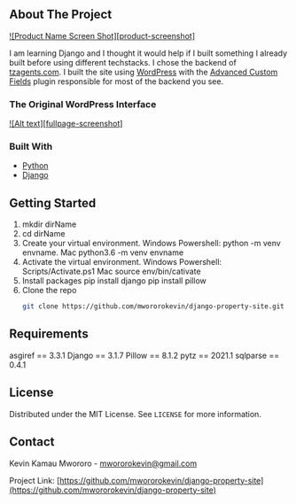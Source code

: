 <!-- ABOUT THE PROJECT -->
## About The Project

[![Product Name Screen Shot][product-screenshot]](https://example.com)

I am learning Django and I thought it would help if I built something I already built before using different techstacks. I chose the backend of [tzagents.com](https.//tzagents.com). I built the site using [WordPress](https://wordpress.org) with the [Advanced Custom Fields](https://www.advancedcustomfields.com) plugin responsible for most of the backend you see.


### The Original WordPress Interface
[![Alt text][fullpage-screenshot]](/readme_images/full_page.png?raw=true "The Original WordPress Interface")


### Built With

* [Python](https://www.python.org)
* [Django](https://www.djangoproject.com)



<!-- GETTING STARTED -->
## Getting Started

1. mkdir dirName
2. cd dirName
3. Create your virtual environment. 
    Windows Powershell: python -m venv envname.
    Mac python3.6 -m venv envname
4. Activate the virtual environment. 
    Windows Powershell: Scripts/Activate.ps1 
    Mac source env/bin/cativate
5. Install packages
    pip install django
    pip install pillow
6. Clone the repo
   ```sh
   git clone https://github.com/mwororokevin/django-property-site.git
   ```




<!-- PROJECT REQUIREMENTS -->
## Requirements

asgiref == 3.3.1
Django == 3.1.7
Pillow == 8.1.2
pytz == 2021.1
sqlparse == 0.4.1




<!-- LICENSE -->
## License

Distributed under the MIT License. See `LICENSE` for more information.



<!-- CONTACT -->
## Contact

Kevin Kamau Mwororo - mwororokevin@gmail.com

Project Link: [https://github.com/mwororokevin/django-property-site](https://github.com/mwororokevin/django-property-site)
